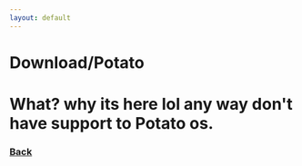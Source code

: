 ```yaml
---
layout: default
---
```


# Download/Potato

# What? why its here lol any way don't have support to Potato os.

<h3><a href=".">Back</a><h3>
